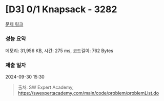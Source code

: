 # [D3] 0/1 Knapsack - 3282 

[문제 링크](https://swexpertacademy.com/main/code/problem/problemDetail.do?contestProbId=AWBJAVpqrzQDFAWr) 

### 성능 요약

메모리: 31,956 KB, 시간: 275 ms, 코드길이: 762 Bytes

### 제출 일자

2024-09-30 15:30



> 출처: SW Expert Academy, https://swexpertacademy.com/main/code/problem/problemList.do